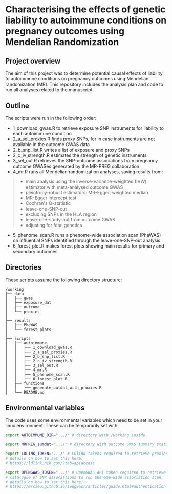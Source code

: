 # Characterising the effects of genetic liability to autoimmune conditions on pregnancy outcomes using Mendelian Randomization

## Project overview
The aim of this project was to determine potential causal effects of liability to autoimmune conditions on pregnancy outcomes using Mendelian randomization (MR). This repository includes the analysis plan and code to run all analyses related to the manuscript.

## Outline
The scripts were run in the following order:
* 1_download_gwas.R to retrieve exposure SNP instruments for liability to each autoimmune condition
* 2_a_sel_proxies.R finds proxy SNPs, for in case instruments are not available in the outcome GWAS data
* 2_b_snp_list.R writes a list of exposure and proxy SNPs
* 2_c_iv_strength.R estimates the strength of genetic instruments
* 3_sel_out.R retrieves the SNP-outcome associations from pregnancy outcome GWASes generated by the MR-PREG collaboration
* 4_mr.R runs all Mendelian randomization analyses, saving results from:
> - main analysis using the inverse-variance-weighted (IVW) estimator with meta-analysed outcome GWAS
> - pleiotropy-robust estimators: MR-Egger, weighted median
> - MR-Egger intercept test
> - Cochran's Q-statistic
> - leave-one-SNP-out
> - excluding SNPs in the HLA region
> - leave-one-study-out from outcome GWAS
> - adjusting for fetal genetics
* 5_phenome_scan.R runs a phenome-wide association scan (PheWAS) on influential SNPs identified through the leave-one-SNP-out analysis
* 6_forest_plot.R makes forest plots showing main results for primary and secondary outcomes

## Directories
These scripts assume the following directory structure:
```
/working
├── data
│   ├── gwas
│   ├── exposure_dat
│   ├── outcome
│   └── proxies
│
├── results
│   ├── PheWAS
│   └── forest_plots
│
├── scripts
│   ├── autoimmune
│   │   ├── 1_download_gwas.R
│   │   ├── 2_a_sel_proxies.R
│   │   ├── 2_b_snp_list.R
│   │   ├── 2_c_iv_strength.R
│   │   ├── 3_sel_out.R
│   │   ├── 4_mr.R
│   │   ├── 5_phenome_scan.R
│   │   └── 6_forest_plot.R
│   ├── functions
│   │   └── generate_outdat_with_proxies.R
│   └── README.md
```

## Environmental variables
The code uses some environmental variables which need to be set in your linux environment. 
These can be temporarily set with:

```bash
export AUTOIMMUNE_DIR=".../" # directory with /working inside

export MRPREG_sumdat=".../" # directory with outcome GWAS summary statistics

export LDLINK_TOKEN=".../" # LDlink tokens required to retrieve proxies,
# details on how to set this here:
# https://ldlink.nih.gov/?tab=apiaccess

export OPENGWAS_TOKEN=".../" # OpenGWAS API token required to retrieve
# catalogue of SNP associations to run phenome-wide association scan,
# details on how to set this here:
# https://mrcieu.github.io/ieugwasr/articles/guide.html#authentication
```
